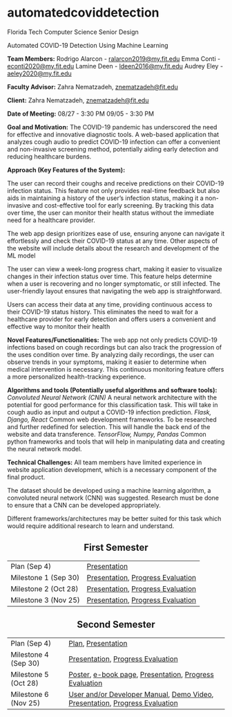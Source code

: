 # automatedcoviddetection
Florida Tech Computer Science Senior Design 

Automated COVID-19 Detection Using Machine Learning






**Team Members:**
Rodrigo Alarcon - ralarcon2019@my.fit.edu
Emma Conti - econti2020@my.fit.edu
Lamine Deen - ldeen2016@my.fit.edu
Audrey Eley - aeley2020@my.fit.edu

**Faculty Advisor:**
Zahra Nematzadeh, znematzadeh@fit.edu

**Client:**
Zahra Nematzadeh, znematzadeh@fit.edu

**Date of Meeting:**
08/27 - 3:30 PM
09/05 - 3:30 PM

**Goal and Motivation:**
The COVID-19 pandemic has underscored the need for effective and innovative diagnostic tools. A web-based application that analyzes cough audio to predict COVID-19 infection can offer a convenient and non-invasive screening method, potentially aiding early detection and reducing healthcare burdens.

**Approach (Key Features of the System):**

The user can record their coughs and receive predictions on their COVID-19 infection status. This feature not only provides real-time feedback but also aids in maintaining a history of the user’s infection status, making it a non-invasive and cost-effective tool for early screening. By tracking this data over time, the user can monitor their health status without the immediate need for a healthcare provider.

The web app design prioritizes ease of use, ensuring anyone can navigate it effortlessly and check their COVID-19 status at any time. Other aspects of the website will include details about the research and development of the ML model

The user can view a week-long progress chart, making it easier to visualize changes in their infection status over time. This feature helps determine when a user is recovering and no longer symptomatic, or still infected. The user-friendly layout ensures that navigating the web app is straightforward.

Users can access their data at any time, providing continuous access to their COVID-19 status history. This eliminates the need to wait for a healthcare provider for early detection and offers users a convenient and effective way to monitor their health

**Novel Features/Functionalities:**
The web app not only predicts COVID-19 infections based on cough recordings but can also track the progression of the uses condition over time. By analyzing daily recordings, the user can observe trends in your symptoms, making it easier to determine when medical intervention is necessary. This continuous monitoring feature offers a more personalized health-tracking experience.

**Algorithms and tools (Potentially useful algorithms and software tools):**
	*Convoluted Neural Network (CNN)*
A neural network architecture with the potential for good performance for this classification task. This will take in cough audio as input and output a COVID-19 infection prediction.
	*Flask, Django, React*
Common web development frameworks. To be researched and further redefined for selection. This will handle the back end of the website and data transference.
	*TensorFlow, Numpy, Pandas*
Common python frameworks and tools that will help in manipulating data and creating the neural network model.
	
**Technical Challenges:**
All team members have limited experience in website application development, which is a necessary component of the final product.

The dataset should be developed using a machine learning algorithm, a convoluted neural network (CNN) was suggested. Research must be done to ensure that a CNN can be developed appropriately.

Different frameworks/architectures may be better suited for this task which would require additional research to learn and understand.





<!---
**Milestone 1 Tasks (Sep 30):**
Pick framework (web)
Pick framework (ML)
Research sound classification 
Audio to image conversion
Design ML workflow (Beginning to end)
Design web workflow & high-level design
User interactions SSD
Develop a testing plan for ML
Develop a testing plan for Web
Becoming familiar with CNN and RNN
RNN for potential future predictions (infection outlook)
Becoming familiar with web-dev
	
**Milestone 2 Tasks (Oct 28):**
Refine ML workflow
Begin feature engineering on dataset
Begin working on web framework front end
Begin working on web framework back end

**Milestone 3 Tasks (Nov 25):**
Begin ML testing
Begin web testing
Integrating base ML model with web using a Neural Network (NN) framework
-->
<div align="center">
<h2>First Semester</h2>
  <table>
    <tr>
      <td>Plan (Sep 4)</td>
      <td><a href="Project Plan Fall 2024 Presentation.pdf">Presentation</a></td>
    </tr>
    <tr>
      <td>Milestone 1 (Sep 30)</td>
      <td>
	<!---
        <a href="#">Requirement</a>, 
        <a href="#">Design</a>, 
        <a href="#">Test</a>, 
	-->
        <a href="Milestone One Fall 2024 Senior Design.pdf">Presentation</a>, 
        <a href="Milestone One Progress Evaluation.pdf">Progress Evaluation</a>
      </td>
    </tr>
    <tr>
      <td>Milestone 2 (Oct 28)</td>
      <td><a href="Milestone Two Fall 2024 Senior Design.pdf">Presentation</a>, <a href="#">Progress Evaluation</a></td>
    </tr>
    <tr>
      <td>Milestone 3 (Nov 25)</td>
      <td><a href="#">Presentation</a>, <a href="#">Progress Evaluation</a></td>
    </tr>
  </table>

  <h2>Second Semester</h2>
  <table>
    <tr>
      <td>Plan (Sep 4)</td>
      <td><a href="#">Plan</a>, <a href="#">Presentation</a></td>
    </tr>
    <tr>
      <td>Milestone 4 (Sep 30)</td>
      <td><a href="#">Presentation</a>, <a href="#">Progress Evaluation</a></td>
    </tr>
    <tr>
      <td>Milestone 5 (Oct 28)</td>
      <td>
        <a href="#">Poster</a>, 
        <a href="#">e-book page</a>, 
        <a href="#">Presentation</a>, 
        <a href="#">Progress Evaluation</a>
      </td>
    </tr>
    <tr>
      <td>Milestone 6 (Nov 25)</td>
      <td>
        <a href="#">User and/or Developer Manual</a>, 
        <a href="#">Demo Video</a>, 
        <a href="#">Presentation</a>, 
        <a href="#">Progress Evaluation</a>
      </td>
    </tr>
  </table>
</div>
